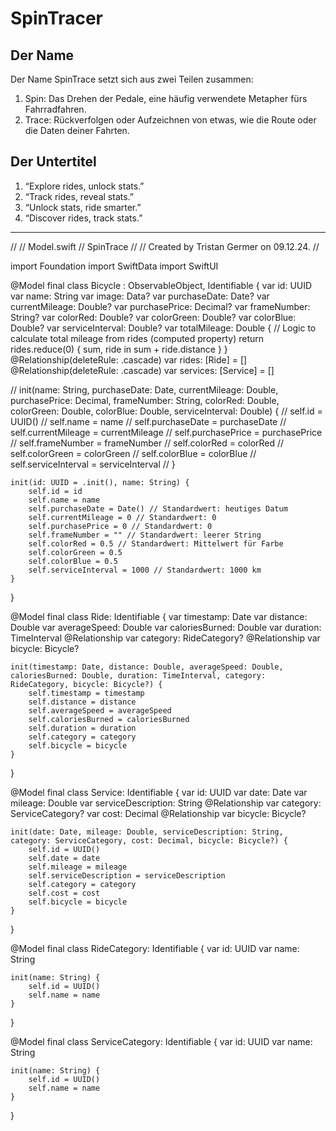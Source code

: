 #  SpinTracer

## Der Name

Der Name SpinTrace setzt sich aus zwei Teilen zusammen:
1. Spin: Das Drehen der Pedale, eine häufig verwendete Metapher fürs Fahrradfahren.
2. Trace: Rückverfolgen oder Aufzeichnen von etwas, wie die Route oder die Daten deiner Fahrten.

## Der Untertitel

1. “Explore rides, unlock stats.”
2. “Track rides, reveal stats.”
3. “Unlock stats, ride smarter.”
4. “Discover rides, track stats.”


---

//
//  Model.swift
//  SpinTrace
//
//  Created by Tristan Germer on 09.12.24.
//

import Foundation
import SwiftData
import SwiftUI

@Model
final class Bicycle : ObservableObject, Identifiable {
    var id: UUID
    var name: String
    var image: Data?
    var purchaseDate: Date?
    var currentMileage: Double?
    var purchasePrice: Decimal?
    var frameNumber: String?
    var colorRed: Double?
    var colorGreen: Double?
    var colorBlue: Double?
    var serviceInterval: Double?
    var totalMileage: Double {
        // Logic to calculate total mileage from rides (computed property)
        return rides.reduce(0) { sum, ride in sum + ride.distance }
      }
    @Relationship(deleteRule: .cascade) var rides: [Ride] = []
    @Relationship(deleteRule: .cascade) var services: [Service] = []
    
//    init(name: String, purchaseDate: Date, currentMileage: Double, purchasePrice: Decimal, frameNumber: String, colorRed: Double, colorGreen: Double, colorBlue: Double, serviceInterval: Double) {
//        self.id = UUID()
//        self.name = name
//        self.purchaseDate = purchaseDate
//        self.currentMileage = currentMileage
//        self.purchasePrice = purchasePrice
//        self.frameNumber = frameNumber
//        self.colorRed = colorRed
//        self.colorGreen = colorGreen
//        self.colorBlue = colorBlue
//        self.serviceInterval = serviceInterval
//    }
    
    init(id: UUID = .init(), name: String) {
        self.id = id
        self.name = name
        self.purchaseDate = Date() // Standardwert: heutiges Datum
        self.currentMileage = 0 // Standardwert: 0
        self.purchasePrice = 0 // Standardwert: 0
        self.frameNumber = "" // Standardwert: leerer String
        self.colorRed = 0.5 // Standardwert: Mittelwert für Farbe
        self.colorGreen = 0.5
        self.colorBlue = 0.5
        self.serviceInterval = 1000 // Standardwert: 1000 km
    }
}

@Model
final class Ride: Identifiable {
    var timestamp: Date
    var distance: Double
    var averageSpeed: Double
    var caloriesBurned: Double
    var duration: TimeInterval
    @Relationship var category: RideCategory?
    @Relationship var bicycle: Bicycle?

    init(timestamp: Date, distance: Double, averageSpeed: Double, caloriesBurned: Double, duration: TimeInterval, category: RideCategory, bicycle: Bicycle?) {
        self.timestamp = timestamp
        self.distance = distance
        self.averageSpeed = averageSpeed
        self.caloriesBurned = caloriesBurned
        self.duration = duration
        self.category = category
        self.bicycle = bicycle
    }
}

@Model
final class Service: Identifiable {
    var id: UUID
    var date: Date
    var mileage: Double
    var serviceDescription: String
    @Relationship var category: ServiceCategory?
    var cost: Decimal
    @Relationship var bicycle: Bicycle?
    
    init(date: Date, mileage: Double, serviceDescription: String, category: ServiceCategory, cost: Decimal, bicycle: Bicycle?) {
        self.id = UUID()
        self.date = date
        self.mileage = mileage
        self.serviceDescription = serviceDescription
        self.category = category
        self.cost = cost
        self.bicycle = bicycle
    }
}

@Model
final class RideCategory: Identifiable {
    var id: UUID
    var name: String
    
    init(name: String) {
        self.id = UUID()
        self.name = name
    }
}

@Model
final class ServiceCategory: Identifiable {
    var id: UUID
    var name: String
    
    init(name: String) {
        self.id = UUID()
        self.name = name
    }
}

